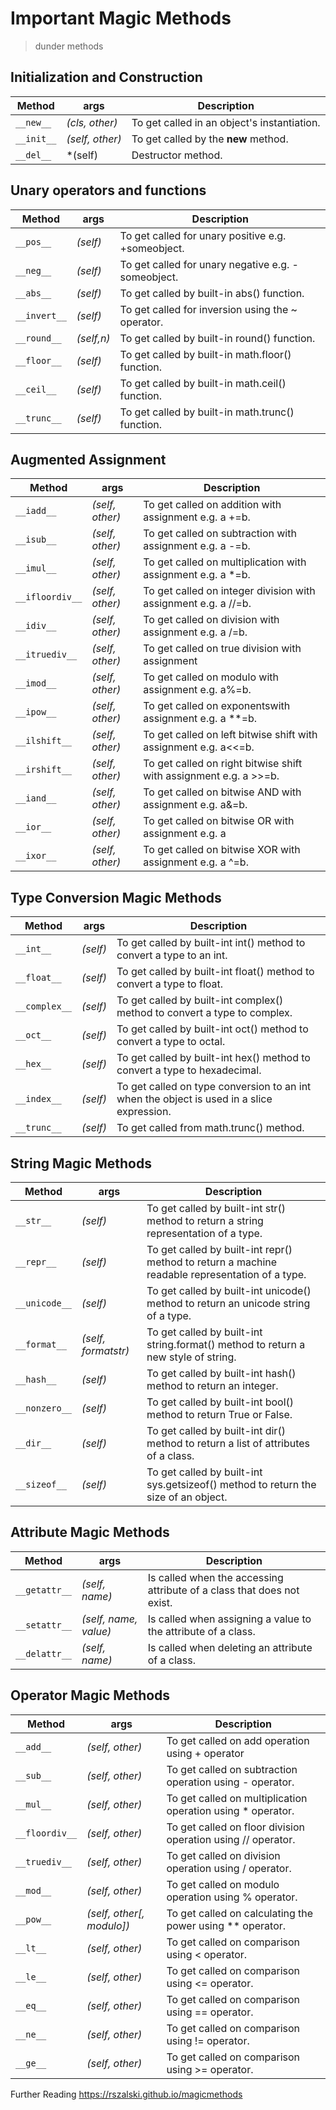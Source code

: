 # Important Magic Methods

> dunder methods


## Initialization and Construction
| Method        | args              | Description |
| ---           | ---               | --- |
| `__new__`     | *(cls, other)*    | To get called in an object's instantiation.
| `__init__`    | *(self, other)*   | To get called by the __new__ method.
| `__del__`     | *(self)           | Destructor method.


## Unary operators and functions
| Method        | args          | Description |
| ---           | ---           | --- |
| `__pos__`     | *(self)*       | To get called for unary positive e.g. +someobject.
| `__neg__`     | *(self)*       | To get called for unary negative e.g. -someobject.
| `__abs__`     | *(self)*       | To get called by built-in abs() function.
| `__invert__`  | *(self)*       | To get called for inversion using the ~ operator.
| `__round__`   | *(self,n)*     | To get called by built-in round() function.
| `__floor__`   | *(self)*       | To get called by built-in math.floor() function.
| `__ceil__`    | *(self)*       | To get called by built-in math.ceil() function.
| `__trunc__`   | *(self)*       | To get called by built-in math.trunc() function.


## Augmented Assignment
| Method            | args              | Description |
| ---               | ---               | --- |
| `__iadd__`        | *(self, other)*   | To get called on addition with assignment e.g. a +=b.
| `__isub__`        | *(self, other)*   | To get called on subtraction with assignment e.g. a -=b.
| `__imul__`        | *(self, other)*   | To get called on multiplication with assignment e.g. a *=b.
| `__ifloordiv__`   | *(self, other)*   | To get called on integer division with assignment e.g. a //=b.
| `__idiv__`        | *(self, other)*   | To get called on division with assignment e.g. a /=b.
| `__itruediv__`    | *(self, other)*   | To get called on true division with assignment
| `__imod__`        | *(self, other)*   | To get called on modulo with assignment e.g. a%=b.
| `__ipow__`        | *(self, other)*   | To get called on exponentswith assignment e.g. a **=b.
| `__ilshift__`     | *(self, other)*   | To get called on left bitwise shift with assignment e.g. a<<=b.
| `__irshift__`     | *(self, other)*   | To get called on right bitwise shift with assignment e.g. a >>=b.
| `__iand__`        | *(self, other)*   | To get called on bitwise AND with assignment e.g. a&=b.
| `__ior__`         | *(self, other)*   | To get called on bitwise OR with assignment e.g. a|=b.
| `__ixor__`        | *(self, other)*   | To get called on bitwise XOR with assignment e.g. a ^=b.


## Type Conversion Magic Methods
| Method        | args      | Description |
| ---           | ---       | --- |
| `__int__`     | *(self)*  | To get called by built-int int() method to convert a type to an int.
| `__float__`   | *(self)*  | To get called by built-int float() method to convert a type to float.
| `__complex__` | *(self)*  | To get called by built-int complex() method to convert a type to complex.
| `__oct__`     | *(self)*  | To get called by built-int oct() method to convert a type to octal.
| `__hex__`     | *(self)*  | To get called by built-int hex() method to convert a type to hexadecimal.
| `__index__`   | *(self)*  | To get called on type conversion to an int when the object is used in a slice expression.
| `__trunc__`   | *(self)*  | To get called from math.trunc() method.


## String Magic Methods
| Method        | args                  | Description |
| ---           | ---                   | --- |
| `__str__`     | *(self)*              | To get called by built-int str() method to return a string representation of a type.
| `__repr__`    | *(self)*              | To get called by built-int repr() method to return a machine readable representation of a type.
| `__unicode__` | *(self)*              | To get called by built-int unicode() method to return an unicode string of a type.
| `__format__`  | *(self, formatstr)*   | To get called by built-int string.format() method to return a new style of string.
| `__hash__`    | *(self)*              | To get called by built-int hash() method to return an integer.
| `__nonzero__` | *(self)*              | To get called by built-int bool() method to return True or False.
| `__dir__`     | *(self)*              | To get called by built-int dir() method to return a list of attributes of a class.
| `__sizeof__`  | *(self)*              | To get called by built-int sys.getsizeof() method to return the size of an object.


## Attribute Magic Methods
| Method        | args                  | Description |
| ---           | ---                   | --- |
| `__getattr__` | *(self, name)*        | Is called when the accessing attribute of a class that does not exist.
| `__setattr__` | *(self, name, value)* | Is called when assigning a value to the attribute of a class.
| `__delattr__` | *(self, name)*        | Is called when deleting an attribute of a class.


## Operator Magic Methods
| Method            | args                      | Description |
| ---               | ---                       | --- |
| `__add__`         | *(self, other)*           | To get called on add operation using + operator
| `__sub__`         | *(self, other)*           | To get called on subtraction operation using - operator.
| `__mul__`         | *(self, other)*           | To get called on multiplication operation using * operator.
| `__floordiv__`    | *(self, other)*           | To get called on floor division operation using // operator.
| `__truediv__`     | *(self, other)*           | To get called on division operation using / operator.
| `__mod__`         | *(self, other)*           | To get called on modulo operation using % operator.
| `__pow__`         | *(self, other[, modulo])* | To get called on calculating the power using ** operator.
| `__lt__`          | *(self, other)*           | To get called on comparison using < operator.
| `__le__`          | *(self, other)*           | To get called on comparison using <= operator.
| `__eq__`          | *(self, other)*           | To get called on comparison using == operator.
| `__ne__`          | *(self, other)*           | To get called on comparison using != operator.
| `__ge__`          | *(self, other)*           | To get called on comparison using >= operator.


Further Reading
https://rszalski.github.io/magicmethods
